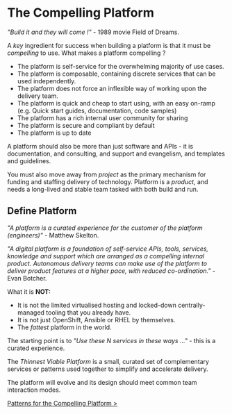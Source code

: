 # The Compelling Platform

_"Build it and they will come !"_ - 1989 movie Field of Dreams.

A _key_ ingredient for success when building a platform is that it must be _compelling_ to use. What makes a platform compelling ?

- The platform is self-service for the overwhelming majority of use cases.
- The platform is composable, containing discrete services that can be used independently.
- The platform does not force an inflexible way of working upon the delivery team.
- The platform is quick and cheap to start using, with an easy on-ramp (e.g. Quick start guides, documentation, code samples)
- The platform has a rich internal user community for sharing
- The platform is secure and compliant by default
- The platform is up to date

A platform should also be more than just software and APIs - it is documentation, and consulting, and support and evangelism, and templates and guidelines.

You must also move away from _project_ as the primary mechanism for funding and staffing delivery of technology. Platform is a _product_, and needs a long-lived and stable team tasked with both build and run.

## Define Platform

_"A platform is a curated experience for the customer of the platform (engineers)"_ - Matthew Skelton.

_"A digital platform is a foundation of self-service APIs, tools, services, knowledge and support which are arranged as a compelling internal product. Autonomous delivery teams can make use of the platform to deliver product features at a higher pace, with reduced co-ordination."_ - Evan Botcher.

What it is <b>NOT:</b>

- It is not the limited virtualised hosting and locked-down centrally-managed tooling that you already have.
- It is not just OpenShift, Ansible or RHEL by themselves.
- The _fattest_ platform in the world.

The starting point is to _"Use these N services in these ways ..."_ - this is a curated experience.

The _Thinnest Viable Platform_ is a small, curated set of complementary services or patterns used together to simplify and accelerate delivery.

The platform will evolve and its design should meet common team interaction modes.

[Patterns for the Compelling Platform >](PATTERNS.md)
